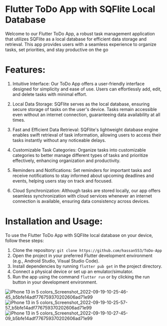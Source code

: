 # Flutter ToDo App with SQFlite Local Database

Welcome to our Flutter ToDo App, a robust task management application that utilizes SQFlite as a local database for efficient data storage and retrieval. This app provides users with a seamless experience to organize tasks, set priorities, and stay productive on the go

# Features:

1. Intuitive Interface: Our ToDo App offers a user-friendly interface designed for simplicity and ease of use. Users can effortlessly add, edit, and delete tasks with minimal effort.

2. Local Data Storage: SQFlite serves as the local database, ensuring secure storage of tasks on the user's device. Tasks remain accessible even without an internet connection, guaranteeing data availability at all times.

3. Fast and Efficient Data Retrieval: SQFlite's lightweight database engine enables swift retrieval of task information, allowing users to access their tasks instantly without any noticeable delays.

4. Customizable Task Categories: Organize tasks into customizable categories to better manage different types of tasks and prioritize effectively, enhancing organization and productivity.

5. Reminders and Notifications: Set reminders for important tasks and receive notifications to stay informed about upcoming deadlines and events, helping users stay on track and focused.
 
6. Cloud Synchronization: Although tasks are stored locally, our app offers seamless synchronization with cloud services whenever an internet connection is available, ensuring data consistency across devices.

# Installation and Usage:

To use the Flutter ToDo App with SQFlite local database on your device, follow these steps:

1. Clone the repository: `git clone https://github.com/hassan553/ToDo-App`
2. Open the project in your preferred Flutter development environment (e.g., Android Studio, Visual Studio Code).
3. Install dependencies by running `flutter pub get` in the project directory.
4. Connect a physical device or set up an emulator/simulator.
5. Run the app using the command `flutter run` or by clicking the run button in your development environment.
   
![iPhone 13 in 5 colors_Screenshot_2022-09-19-10-25-46-45_b5bfe14adf776759370202606ad71e99](https://user-images.githubusercontent.com/74131893/232625617-dd2620cc-880f-4280-b244-46c809d9080c.png)
![iPhone 13 in 5 colors_Screenshot_2022-09-19-10-25-57-57_b5bfe14adf776759370202606ad71e99](https://user-images.githubusercontent.com/74131893/232625634-5f4f2e59-acc7-4045-bd3d-b7f8da80559a.png)
![iPhone 13 in 5 colors_Screenshot_2022-09-19-10-27-45-09_b5bfe14adf776759370202606ad71e99](https://user-images.githubusercontent.com/74131893/232625639-8762e874-b179-490c-855a-3f2d52c7fa2d.png)

